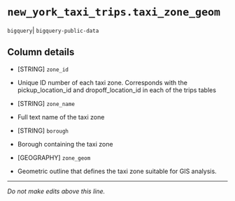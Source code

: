 # `new_york_taxi_trips.taxi_zone_geom`
`bigquery`| `bigquery-public-data`

## Column details
* [STRING]    `zone_id`
 - Unique ID number of each taxi zone. Corresponds with the pickup_location_id and dropoff_location_id in each of the trips tables
* [STRING]    `zone_name`
 - Full text name of the taxi zone
* [STRING]    `borough`
 - Borough containing the taxi zone
* [GEOGRAPHY] `zone_geom`
 - Geometric outline that defines the taxi zone suitable for GIS analysis.

-------------------------------------------------------------------------------
*Do not make edits above this line.*
